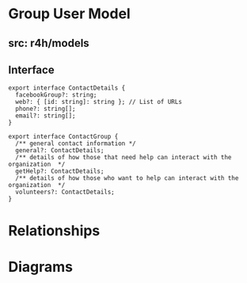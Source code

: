 # Group User Model

## src: r4h/models

## Interface

```tsx
export interface ContactDetails {
  facebookGroup?: string;
  web?: { [id: string]: string }; // List of URLs
  phone?: string[];
  email?: string[];
}
```

```tsx
export interface ContactGroup {
  /** general contact information */
  general?: ContactDetails;
  /** details of how those that need help can interact with the organization  */
  getHelp?: ContactDetails;
  /** details of how those who want to help can interact with the organization  */
  volunteers?: ContactDetails;
}
```

# Relationships

# Diagrams
